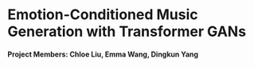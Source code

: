 # Emotion-Conditioned Music Generation with Transformer GANs 


#### Project Members: Chloe Liu, Emma Wang, Dingkun Yang

